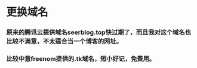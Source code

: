 # 更换域名
### 原来的腾讯云提供域名seerblog.top快过期了，而且我对这个域名也比较不满意，不太适合当一个博客的网址。
### 比较中意freenom提供的.tk域名，短小好记，免费用。
